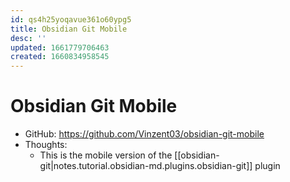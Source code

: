```yaml
---
id: qs4h25yoqavue361o60ypg5
title: Obsidian Git Mobile
desc: ''
updated: 1661779706463
created: 1660834958545
---
```

# Obsidian Git Mobile

- GitHub: https://github.com/Vinzent03/obsidian-git-mobile
- Thoughts:
    - This is the mobile version of the [[obsidian-git|notes.tutorial.obsidian-md.plugins.obsidian-git]] plugin